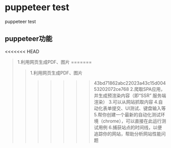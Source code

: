 # puppeteer test
puppeteer test

## puppeteer功能

<<<<<<< HEAD
> 1.利用网页生成PDF、图片 
=======
>> 1.利用网页生成PDF、图片 
>>>>>>> 43bd71862abc22023a43c15d00453202072ce768
   2.爬取SPA应用，并生成预渲染内容（即“SSR” 服务端渲染） 
   3.可以从网站抓取内容 
   4.自动化表单提交、UI测试、键盘输入等 
   5.帮你创建一个最新的自动化测试环境（chrome），可以直接在此运行测试用例 6.捕获站点的时间线，以便追踪你的网站，帮助分析网站性能问题